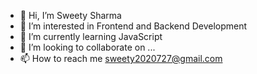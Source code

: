 - 👋 Hi, I’m Sweety Sharma
- 👀 I’m interested in Frontend and Backend Development
- 🌱 I’m currently learning JavaScript
- 💞️ I’m looking to collaborate on ...
- 📫 How to reach me sweety2020727@gmail.com

<!---
Sweety-2707/Sweety-2707 is a ✨ special ✨ repository because its `README.md` (this file) appears on your GitHub profile.
You can click the Preview link to take a look at your changes.
--->
